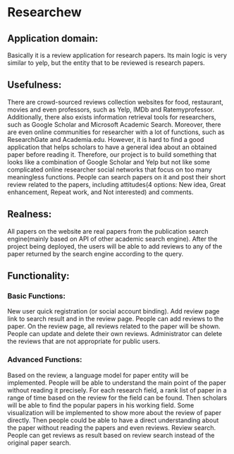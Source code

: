 Researchew
=========
## Application domain:
Basically it is a review application for research papers. Its main logic is very similar to yelp, but the entity that to be reviewed is research papers.
## Usefulness: 
There are crowd-sourced reviews collection websites for food, restaurant, movies and even professors, such as Yelp, IMDb and Ratemyprofessor. Additionally, there also exists information retrieval tools for researchers, such as Google Scholar and Microsoft Academic Search. Moreover, there are even online communities for researcher with a lot of functions, such as ResearchGate and Academia.edu. However, it is hard to find a good application that helps scholars to have a general idea about an obtained paper before reading it. Therefore, our project is to build something that looks like a combination of Google Scholar and Yelp but not like some complicated online researcher social networks that focus on too many meaningless functions. People can search papers on it and post their short review related to the papers, including attitudes(4 options: New idea, Great enhancement, Repeat work, and Not interested) and comments.
## Realness:
All papers on the website are real papers from the publication search engine(mainly based on API of other academic search engine). After the project being deployed, the users will be able to add reviews to any of the paper returned by the search engine according to the query.
## Functionality: 
### Basic Functions: 
New user quick registration (or social account binding).
Add review page link to search result and in the review page. People can add reviews to the paper. On the review page, all reviews related to the paper will be shown.
People can update and delete their own reviews.
Administrator can delete the reviews that are not appropriate for public users.
### Advanced Functions:
Based on the review, a language model for paper entity will be implemented. People will be able to understand the main point of the paper without reading it precisely.
For each research field, a rank list of paper in a range of time based on the review for the field can be found. Then scholars will be able to find the popular papers in his working field.
Some visualization will be implemented to show more about the review of paper directly. Then people could be able to have a direct understanding about the paper without reading the papers and even reviews.
Review search. People can get reviews as result based on review search instead of the original paper search.
